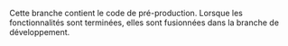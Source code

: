 Cette branche contient le code de pré-production.
Lorsque les fonctionnalités sont terminées, elles sont fusionnées dans la branche de développement.
